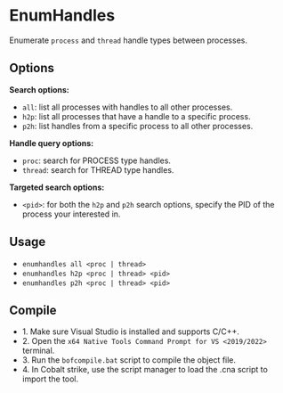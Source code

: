 # EnumHandles
Enumerate `process` and `thread` handle types between processes.

## Options
**Search options:**
* `all`: list all processes with handles to all other processes.
* `h2p`: list all processes that have a handle to a specific process.
* `p2h`: list handles from a specific process to all other processes.

**Handle query options:**
* `proc`: search for PROCESS type handles.
* `thread`: search for THREAD type handles.

**Targeted search options:**
* `<pid>`: for both the `h2p` and `p2h` search options, specify the PID of the process your interested in.

## Usage
* `enumhandles all <proc | thread>`
* `enumhandles h2p <proc | thread> <pid>`
* `enumhandles p2h <proc | thread> <pid>`

## Compile
- 1\. Make sure Visual Studio is installed and supports C/C++.
- 2\. Open the `x64 Native Tools Command Prompt for VS <2019/2022>` terminal.
- 3\. Run the `bofcompile.bat` script to compile the object file. 
- 4\. In Cobalt strike, use the script manager to load the .cna script to import the tool. 
